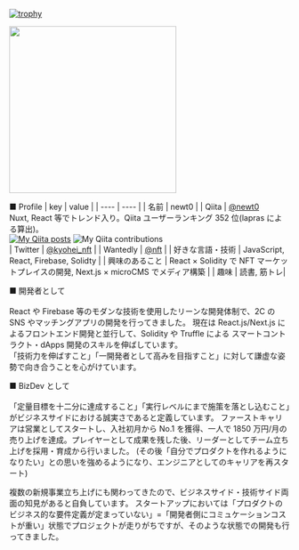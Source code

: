 [![trophy](https://github-profile-trophy.vercel.app/?username=ryo-ma)](https://github.com/newt0/github-profile-trophy)

<img src="https://user-images.githubusercontent.com/56229817/133246085-19b96a11-2c36-46a6-b962-269d9f0995b3.png" width="300px">

■ Profile
| key | value |
| ---- | ---- |
| 名前 | newt0 |
| Qiita | [@newt0](https://qiita.com/newt0)<br>Nuxt, React 等でトレンド入り。Qiita ユーザーランキング 352 位(lapras による算出)。<br>[![My Qiita posts](https://qiita-badge.apiapi.app/s/newt0/posts.svg)](http://qiita.com/newt0) ![My Qiita contributions](https://qiita-badge.apiapi.app/s/newt0/contributions.svg)<br>
| Twitter | [@kyohei_nft](https://twitter.com/kyohei_nft) |
| Wantedly | [@nft](https://www.wantedly.com/id/nft) |
| 好きな言語・技術 | JavaScript, React, Firebase, Solidty |
| 興味のあること | React × Solidity で NFT マーケットプレイスの開発, Next.js × microCMS でメディア構築 |
| 趣味 | 読書, 筋トレ|

■ 開発者として
<br><br>
React や Firebase 等のモダンな技術を使用したリーンな開発体制で、2C の SNS やマッチングアプリの開発を行ってきました。
現在は React.js/Next.js によるフロントエンド開発と並行して、Solidity や Truffle による スマートコントラクト・dApps 開発のスキルを伸ばしています。<br>
「技術力を伸ばすこと」「一開発者として高みを目指すこと」に対して謙虚な姿勢で向き合うことを心がけています。

■ BizDev として
<br><br>
「定量目標を十二分に達成すること」「実行レベルにまで施策を落とし込むこと」がビジネスサイドにおける誠実さであると定義しています。
ファーストキャリアは営業としてスタートし、入社初月から No.1 を獲得、一人で 1850 万円/月の売り上げを達成。プレイヤーとして成果を残した後、リーダーとしてチーム立ち上げを採用・育成から行いました。
(その後「自分でプロダクトを作れるようになりたい」との思いを強めるようになり、エンジニアとしてのキャリアを再スタート)

複数の新規事業立ち上げにも関わってきたので、ビジネスサイド・技術サイド両面の知見があると自負しています。
スタートアップにおいては「プロダクトのビジネス的な要件定義が定まっていない」=「開発者側にコミュケーションコストが重い」状態でプロジェクトが走りがちですが、そのような状態での開発も行ってきました。
